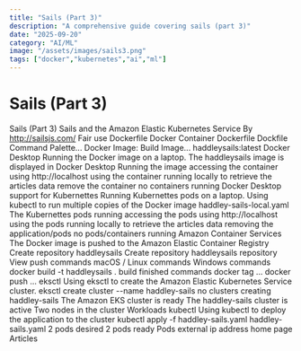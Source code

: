 ```yaml
---
title: "Sails (Part 3)"
description: "A comprehensive guide covering sails (part 3)"
date: "2025-09-20"
category: "AI/ML"
image: "/assets/images/sails3.png"
tags: ["docker","kubernetes","ai","ml"]
---
```


# Sails (Part 3)

Sails (Part 3) Sails and the Amazon Elastic Kubernetes Service By http://sailsjs.com/ Fair use Dockerfile Docker Container Dockerfile Dockfile Command Palette... Docker Image: Build Image... haddleysails:latest Docker Desktop Running the Docker image on a laptop. The haddleysails image is displayed in Docker Desktop Running the image accessing the container using http://localhost using the container running locally to retrieve the articles data remove the container no containers running Docker Desktop support for Kubernettes Running Kubernettes pods on a laptop. Using kubectl to run multiple copies of the Docker image haddley-sails-local.yaml The Kubernettes pods running accessing the pods using http://localhost using the pods running locally to retrieve the articles data removing the application/pods no pods/containers running Amazon Container Services The Docker image is pushed to the Amazon Elastic Container Registry Create repository haddleysails Create repository haddleysails repository View push commands macOS / Linux commands Windows commands docker build -t haddleysails . build finished commands docker tag ... docker push ... eksctl Using eksctl to create the Amazon Elastic Kubernetes Service cluster. eksctl create cluster --name haddley-sails no clusters creating haddley-sails The Amazon EKS cluster is ready The haddley-sails cluster is active Two nodes in the cluster Workloads kubectl Using kubectl to deploy the application to the cluster kubectl apply -f haddley-sails.yaml haddley-sails.yaml 2 pods desired 2 pods ready Pods external ip address home page Articles

